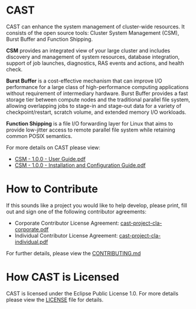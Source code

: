 # CAST
CAST can enhance the system management of cluster-wide resources. It consists of the open source tools: Cluster System Management (CSM), Burst Buffer and Function Shipping. 

**CSM** provides an integrated view of your large cluster and includes discovery and management of system resources, database integration, support of job launches, diagnostics, RAS events and actions, and health check. 

**Burst Buffer** is a cost-effective mechanism that can improve I/O performance for a large class of high-performance computing applications without requirement of intermediary hardware. Burst Buffer provides a fast storage tier between compute nodes and the traditional parallel file system, allowing overlapping jobs to stage-in and stage-out data for a variety of checkpoint/restart, scratch volume, and extended memory I/O workloads. 

**Function Shipping** is a file I/O forwarding layer for Linux that aims to provide low-jitter access to remote parallel file system while retaining common POSIX semantics.

For more details on CAST please view:

- [CSM - 1.0.0 - User Guide.pdf](https://github.com/IBM/CAST/blob/cast_1.0.0/CSM%20-%201.0.0%20-%20User%20Guide.pdf)
- [CSM - 1.0.0 - Installation and Configuration Guide.pdf](https://github.com/IBM/CAST/blob/cast_1.0.0/CSM%20-%201.0.0%20-%20Installation%20and%20Configuration%20Guide.pdf)

# How to Contribute
If this sounds like a project you would like to help develop, please print, fill out and sign one of the following contributor agreements:

 * Corporate Contributor License Agreement: [cast-project-cla-corporate.pdf](https://github.com/IBM/CAST/blob/cast_1.0.0/cast-project-cla-corporate.pdf) 
 * Individual Contributor License Agreement: [cast-project-cla-individual.pdf](https://github.com/IBM/CAST/blob/cast_1.0.0/cast-project-cla-individual.pdf)

For further details, please view the [CONTRIBUTING.md](https://github.com/IBM/CAST/blob/cast_1.0.0/CONTRIBUTING.md)

# How CAST is Licensed
CAST is licensed under the Eclipse Public License 1.0. For more details please view the [LICENSE](https://github.com/IBM/CAST/blob/cast_1.0.0/LICENSE) file for details.
